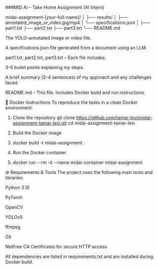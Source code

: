###MID AI – Take Home Assignment (AI Intern)


midai-assignment-[your-full-name]/
│
├── results/
│   ├── annotated_image_or_video.jpg/mp4
│   └── specifications.json
│
├── part1.txt
├── part2.txt
├── part3.txt
└── README.md


The YOLO-annotated image or video file.

A specifications.json file generated from a document using an LLM.

part1.txt, part2.txt, part3.txt – Each file includes:

3–5 bullet points explaining my steps.

A brief summary (2–4 sentences) of my approach and any challenges faced.

README.md – This file. Includes Docker build and run instructions.


🐳 Docker Instructions
To reproduce the tasks in a clean Docker environment:

1. Clone the repository
git clone https://github.com/tamar-levi/midai-assignment-tamar-levi.git
cd midai-assignment-tamar-levi

2. Build the Docker image
3. docker build -t midai-assignment .

3. Run the Docker container
4. docker run --rm -it --name midai-container midai-assignment


⚙️ Requirements & Tools
The project uses the following main tools and libraries:

Python 3.10

PyTorch

OpenCV

YOLOv5

ffmpeg

Git

NetFree CA Certificates for secure HTTP access

All dependencies are listed in requirements.txt and are installed during Docker build.

